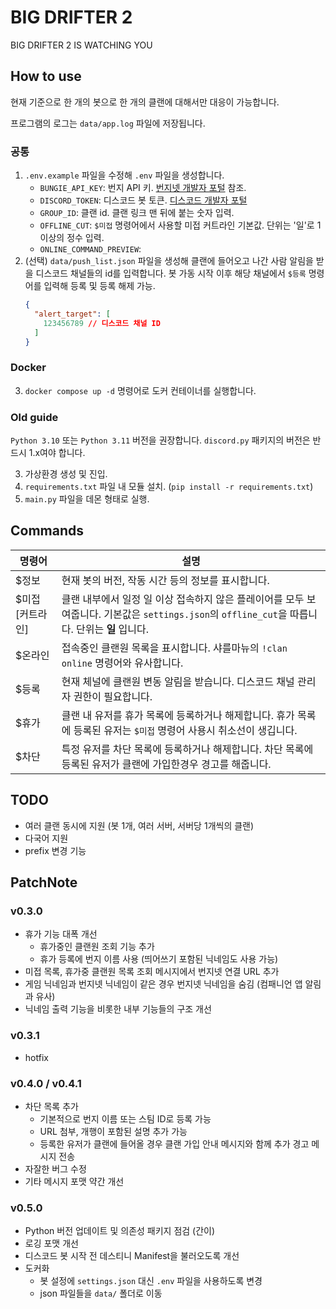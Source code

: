 # BIG DRIFTER 2
BIG DRIFTER 2 IS WATCHING YOU

## How to use
현재 기준으로 한 개의 봇으로 한 개의 클랜에 대해서만 대응이 가능합니다.

프로그램의 로그는 `data/app.log` 파일에 저장됩니다.

### 공통
1. `.env.example` 파일을 수정해 `.env` 파일을 생성합니다.
    - `BUNGIE_API_KEY`: 번지 API 키. [번지넷 개발자 포털](https://www.bungie.net/ko/Application) 참조.
    - `DISCORD_TOKEN`: 디스코드 봇 토큰. [디스코드 개발자 포털](https://discord.com/developers/applications)
    - `GROUP_ID`: 클랜 id. 클랜 링크 맨 뒤에 붙는 숫자 입력.
    - `OFFLINE_CUT`: `$미접` 명령어에서 사용할 미접 커트라인 기본값. 단위는 '일'로 1 이상의 정수 입력.
    - `ONLINE_COMMAND_PREVIEW`:
2. (선택) `data/push_list.json` 파일을 생성해 클랜에 들어오고 나간 사람 알림을 받을 디스코드 채널들의 id를 입력합니다. 봇 가동 시작 이후 해당 채널에서 `$등록` 명령어를 입력해 등록 및 등록 해제 가능.
    ```json
    {
      "alert_target": [
        123456789 // 디스코드 채널 ID
      ]
    }
    ```

### Docker
3. `docker compose up -d` 명령어로 도커 컨테이너를 실행합니다.

### Old guide
`Python 3.10` 또는 `Python 3.11` 버전을 권장합니다. `discord.py` 패키지의 버전은 반드시 1.x여야 합니다.

3. 가상환경 생성 및 진입.
4. `requirements.txt` 파일 내 모듈 설치. (`pip install -r requirements.txt`)
5. `main.py` 파일을 데몬 형태로 실행.

## Commands
|명령어|설명|
|---|---|
|$정보|현재 봇의 버전, 작동 시간 등의 정보를 표시합니다.|
|$미접 [커트라인]|클랜 내부에서 일정 일 이상 접속하지 않은 플레이어를 모두 보여줍니다. 기본값은 `settings.json`의 `offline_cut`을 따릅니다. 단위는 **일** 입니다.|
|$온라인|접속중인 클랜원 목록을 표시합니다. 샤를마뉴의 `!clan online` 명령어와 유사합니다.|
|$등록|현재 체널에 클랜원 변동 알림을 받습니다. 디스코드 채널 관리자 권한이 필요합니다.|
|$휴가|클랜 내 유저를 휴가 목록에 등록하거나 해제합니다. 휴가 목록에 등록된 유저는 `$미접` 명령어 사용시 취소선이 생깁니다.|
|$차단|특정 유저를 차단 목록에 등록하거나 해제합니다. 차단 목록에 등록된 유저가 클랜에 가입한경우 경고를 해줍니다.|

## TODO
- 여러 클랜 동시에 지원 (봇 1개, 여러 서버, 서버당 1개씩의 클랜)
- 다국어 지원
- prefix 변경 기능

## PatchNote
### v0.3.0
- 휴가 기능 대폭 개선
  - 휴가중인 클랜원 조회 기능 추가
  - 휴가 등록에 번지 이름 사용 (띄어쓰기 포함된 닉네임도 사용 가능)
- 미접 목록, 휴가중 클랜원 목록 조회 메시지에서 번지넷 연결 URL 추가
- 게임 닉네임과 번지넷 닉네임이 같은 경우 번지넷 닉네임을 숨김 (컴패니언 앱 알림과 유사)
- 닉네임 출력 기능을 비롯한 내부 기능들의 구조 개선

### v0.3.1
- hotfix

### v0.4.0 / v0.4.1
- 차단 목록 추가
  - 기본적으로 번지 이름 또는 스팀 ID로 등록 가능
  - URL 첨부, 개행이 포함된 설명 추가 가능
  - 등록한 유저가 클랜에 들어올 경우 클랜 가입 안내 메시지와 함께 추가 경고 메시지 전송
- 자잘한 버그 수정
- 기타 메시지 포맷 약간 개선

### v0.5.0
- Python 버전 업데이트 및 의존성 패키지 점검 (간이)
- 로깅 포맷 개선
- 디스코드 봇 시작 전 데스티니 Manifest을 불러오도록 개선
- 도커화
  - 봇 설정에 `settings.json` 대신 `.env` 파일을 사용하도록 변경
  - json 파일들을 `data/` 폴더로 이동
